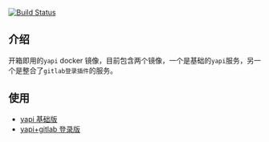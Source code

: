 [![Build Status](https://github.com/monkeyWie/yapi-gitlab/workflows/CI/badge.svg)](https://github.com/monkeyWie/yapi-gitlab/actions?query=workflow%3ACI)

## 介绍

开箱即用的`yapi` docker 镜像，目前包含两个镜像，一个是基础的`yapi`服务，另一个是整合了`gitlab登录插件`的服务。

## 使用

- [yapi 基础版](/build/basic/README.md)
- [yapi+gitlab 登录版](/build/gitlab/README.md)
